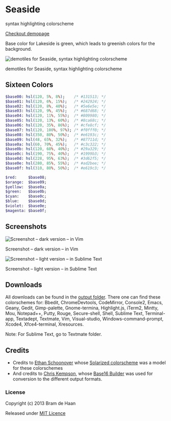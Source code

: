 # Seaside

syntax highlighting colorscheme 

[Checkout demopage](http://atelierbram.github.io/syntax-highlighting/atelier-schemes/seaside)

Base color for Lakeside is green, which leads to greenish colors for the background.

![demotiles for Seaside, syntax highlighting colorscheme](https://lh3.googleusercontent.com/-Rs49jS0L6-I/UheADsydXpI/AAAAAAAAAqk/1E4D7ntoXcc/s800/atelierschemes-demotiles_seaside_400x400.png)

demotiles for Seaside, syntax highlighting colorscheme 

## Sixteen Colors

```sass
$base00: hsl(120, 5%, 8%);    /* #131513; */
$base01: hsl(120, 6%, 15%);   /* #242924; */
$base02: hsl(120, 8%, 40%);   /* #5e6e5e; */
$base03: hsl(120, 9%, 45%);   /* #687d68; */
$base04: hsl(120, 11%, 55%);  /* #809980; */
$base05: hsl(120, 13%, 60%);  /* #8ca68c; */
$base06: hsl(120, 35%, 86%);  /* #cfe8cf; */
$base07: hsl(120, 100%, 97%); /* #f0fff0; */
$base08: hsl(350, 80%, 50%);  /* #e6193c; */
$base09: hsl(48, 65%, 32%);   /* #87711d; */
$base0a: hsl(60, 70%, 45%);   /* #c3c322; */
$base0b: hsl(120, 60%, 40%);  /* #29a329; */
$base0c: hsl(190, 75%, 40%);  /* #1999b3; */
$base0d: hsl(228, 95%, 63%);  /* #3d62f5; */
$base0e: hsl(280, 85%, 55%);  /* #ad2bee; */
$base0f: hsl(310, 80%, 50%);  /* #e619c3; */

$red:     $base08;
$orange:  $base09;
$yellow:  $base0a;
$green:   $base0b;
$cyan:    $base0c;
$blue:    $base0d;
$violet:  $base0e;
$magenta: $base0f; 
```
## Screenshots

![Screenshot – dark version – in Vim](http://atelierbram.github.io/syntax-highlighting/assets/img/seaside-dark_vim_640x425.png)

Screenshot – dark version – in Vim

![Screenshot – light version – in Sublime Text](http://atelierbram.github.io/syntax-highlighting/assets/img/seaside-light_sublime_640x425.png)

Screenshot – light version – in Sublime Text

## Downloads
All downloads can be found in the [output folder](https://github.com/atelierbram/syntax-highlighting/tree/master/atelier-schemes/output). There one can find these colorschemes for: Bbedit, ChromeDevtools, CodeMirror, Console2, Emacs, Geany, Gedit, Gimp-palette, Gnome-termina, Highlight.js, iTerm2, Mintty, Mou, Notepad++, Putty, Rouge, Secure-shell, Shell, Sublime Text, Terminal-app, Textadept, Textmate, Vim, Visual-studio, Windows-command-prompt, Xcode4, Xfce4-terminal, Xresources.

Note: For Sublime Text, go to Textmate folder.

## Credits
* Credits to [Ethan Schoonover](http://ethanschoonover.com/solarized) whose [Solarized colorscheme](http://github.com/altercation/solarized) was a model for these colorschemes
* And credits to [Chris Kempson](http://chriskempson.com), whose [Base16 Builder](https://github.com/chriskempson/base16-builder) was used for conversion to the different output formats.

### License

Copyright (c) 2013 Bram de Haan

Released under [MIT Licence](http://atelierbram.mit-license.org)


